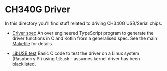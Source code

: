 # CH340G Driver

In this directory you'll find stuff related to driving CH340G USB/Serial chips.

* [Driver spec](https://github.com/andy-preston/gpo-746-android/tree/android_ch340g_driver/ch340g/driver-spec)
An over engineered TypeScript program to generate the driver functions in C and Kotlin from a generalised spec.
See the main [Makefile](https://github.com/andy-preston/gpo-746-android/blob/android_ch340g_driver/Makefile) for details.

* [LibUSB test](https://github.com/andy-preston/gpo-746-android/tree/android_ch340g_driver/ch340g/libusb_test)
Basic C code to test the driver on a Linux system (Raspberry Pi) using `libusb` - assumes kernel driver has been blacklisted.
